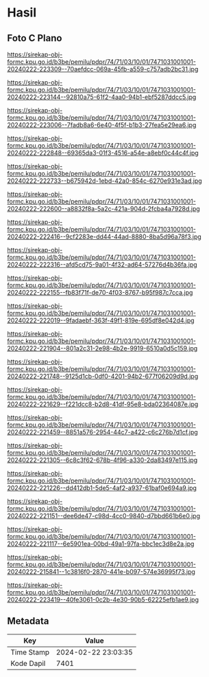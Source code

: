 # Hasil

## Foto C Plano

https://sirekap-obj-formc.kpu.go.id/b3be/pemilu/pdpr/74/71/03/10/01/7471031001001-20240222-223309--70aefdcc-069a-45fb-a559-c757adb2bc31.jpg

https://sirekap-obj-formc.kpu.go.id/b3be/pemilu/pdpr/74/71/03/10/01/7471031001001-20240222-223144--92810a75-61f2-4aa0-94b1-ebf5287ddcc5.jpg

https://sirekap-obj-formc.kpu.go.id/b3be/pemilu/pdpr/74/71/03/10/01/7471031001001-20240222-223006--7fadb8a6-6e40-4f5f-b1b3-27fea5e29ea6.jpg

https://sirekap-obj-formc.kpu.go.id/b3be/pemilu/pdpr/74/71/03/10/01/7471031001001-20240222-222848--69365da3-01f3-4516-a54e-a8ebf0c44c4f.jpg

https://sirekap-obj-formc.kpu.go.id/b3be/pemilu/pdpr/74/71/03/10/01/7471031001001-20240222-222733--b675942d-1ebd-42a0-854c-6270e931e3ad.jpg

https://sirekap-obj-formc.kpu.go.id/b3be/pemilu/pdpr/74/71/03/10/01/7471031001001-20240222-222600--a8832f8a-5a2c-421a-904d-2fcba4a7928d.jpg

https://sirekap-obj-formc.kpu.go.id/b3be/pemilu/pdpr/74/71/03/10/01/7471031001001-20240222-222416--9cf2283e-dd44-44ad-8880-8ba5d96a78f3.jpg

https://sirekap-obj-formc.kpu.go.id/b3be/pemilu/pdpr/74/71/03/10/01/7471031001001-20240222-222316--afd5cd75-9a01-4f32-ad64-57276d4b36fa.jpg

https://sirekap-obj-formc.kpu.go.id/b3be/pemilu/pdpr/74/71/03/10/01/7471031001001-20240222-222155--fb83f71f-de70-4f03-8767-b95f987c7cca.jpg

https://sirekap-obj-formc.kpu.go.id/b3be/pemilu/pdpr/74/71/03/10/01/7471031001001-20240222-222019--9fadaebf-363f-49f1-819e-695df8e042d4.jpg

https://sirekap-obj-formc.kpu.go.id/b3be/pemilu/pdpr/74/71/03/10/01/7471031001001-20240222-221904--801a2c31-2e98-4b2e-9919-6510a0d5c159.jpg

https://sirekap-obj-formc.kpu.go.id/b3be/pemilu/pdpr/74/71/03/10/01/7471031001001-20240222-221748--9125d1cb-0df0-4201-94b2-677f06209d9d.jpg

https://sirekap-obj-formc.kpu.go.id/b3be/pemilu/pdpr/74/71/03/10/01/7471031001001-20240222-221629--f221dcc8-b2d8-41df-95e8-bda02364087e.jpg

https://sirekap-obj-formc.kpu.go.id/b3be/pemilu/pdpr/74/71/03/10/01/7471031001001-20240222-221459--8851a576-2954-44c7-a422-c6c276b7d1cf.jpg

https://sirekap-obj-formc.kpu.go.id/b3be/pemilu/pdpr/74/71/03/10/01/7471031001001-20240222-221305--6c8c3f62-678b-4f96-a330-2da83497e115.jpg

https://sirekap-obj-formc.kpu.go.id/b3be/pemilu/pdpr/74/71/03/10/01/7471031001001-20240222-221226--dd412db1-5de5-4af2-a937-61baf0e694a9.jpg

https://sirekap-obj-formc.kpu.go.id/b3be/pemilu/pdpr/74/71/03/10/01/7471031001001-20240222-221151--dee6de47-c98d-4cc0-9840-d7bbd661b6e0.jpg

https://sirekap-obj-formc.kpu.go.id/b3be/pemilu/pdpr/74/71/03/10/01/7471031001001-20240222-221117--6e5901ea-00bd-49a1-97fa-bbc1ec3d8e2a.jpg

https://sirekap-obj-formc.kpu.go.id/b3be/pemilu/pdpr/74/71/03/10/01/7471031001001-20240222-215841--1c3816f0-2870-441e-b097-574e36995f73.jpg

https://sirekap-obj-formc.kpu.go.id/b3be/pemilu/pdpr/74/71/03/10/01/7471031001001-20240222-223419--40fe3061-0c2b-4e30-90b5-62225efb1ae9.jpg


## Metadata

| Key        | Value               |
| ---------- | ------------------- |
| Time Stamp | 2024-02-22 23:03:35 |
| Kode Dapil | 7401                |




